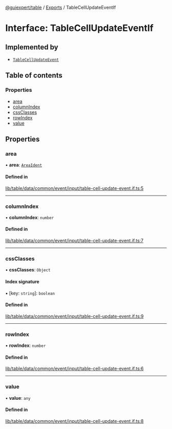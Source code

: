 [@guiexpert/table](../README.md) / [Exports](../modules.md) / TableCellUpdateEventIf

# Interface: TableCellUpdateEventIf

## Implemented by

- [`TableCellUpdateEvent`](../classes/TableCellUpdateEvent.md)

## Table of contents

### Properties

- [area](TableCellUpdateEventIf.md#area)
- [columnIndex](TableCellUpdateEventIf.md#columnindex)
- [cssClasses](TableCellUpdateEventIf.md#cssclasses)
- [rowIndex](TableCellUpdateEventIf.md#rowindex)
- [value](TableCellUpdateEventIf.md#value)

## Properties

### area

• **area**: [`AreaIdent`](../modules.md#areaident)

#### Defined in

[lib/table/data/common/event/input/table-cell-update-event.if.ts:5](https://github.com/guiexperttable/ge-table/blob/6aaca3c/libs/table/src/lib/table/data/common/event/input/table-cell-update-event.if.ts#L5)

___

### columnIndex

• **columnIndex**: `number`

#### Defined in

[lib/table/data/common/event/input/table-cell-update-event.if.ts:7](https://github.com/guiexperttable/ge-table/blob/6aaca3c/libs/table/src/lib/table/data/common/event/input/table-cell-update-event.if.ts#L7)

___

### cssClasses

• **cssClasses**: `Object`

#### Index signature

▪ [key: `string`]: `boolean`

#### Defined in

[lib/table/data/common/event/input/table-cell-update-event.if.ts:9](https://github.com/guiexperttable/ge-table/blob/6aaca3c/libs/table/src/lib/table/data/common/event/input/table-cell-update-event.if.ts#L9)

___

### rowIndex

• **rowIndex**: `number`

#### Defined in

[lib/table/data/common/event/input/table-cell-update-event.if.ts:6](https://github.com/guiexperttable/ge-table/blob/6aaca3c/libs/table/src/lib/table/data/common/event/input/table-cell-update-event.if.ts#L6)

___

### value

• **value**: `any`

#### Defined in

[lib/table/data/common/event/input/table-cell-update-event.if.ts:8](https://github.com/guiexperttable/ge-table/blob/6aaca3c/libs/table/src/lib/table/data/common/event/input/table-cell-update-event.if.ts#L8)
